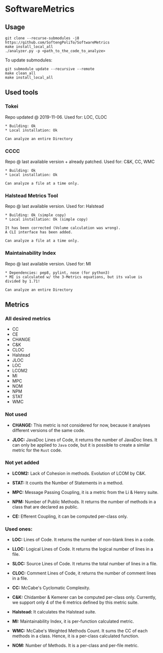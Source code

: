 # SoftwareMetrics

## Usage

```
git clone --recurse-submodules -j8 https://github.com/SoftengPoliTo/SoftwareMetrics
make install_local_all
./analyzer.py -p <path_to_the_code_to_analyze>
```

To update submodules:

```
git submodule update --recursive --remote
make clean_all
make install_local_all
```

## Used tools

### Tokei
Repo updated @ 2019-11-06.
Used for: LOC, CLOC

    * Building: Ok
    * Local installation: Ok

    Can analyze an entire Directory


### CCCC
Repo @ last available version + already patched.
Used for: C&K, CC, WMC

    * Building: Ok
    * Local installation: Ok

    Can analyze a file at a time only.


### Halstead Metrics Tool
Repo @ last available version.
Used for: Halstead

    * Building:	Ok (simple copy)
    * Local installation: Ok (simple copy)

    It has been corrected (Volume calculation was wrong).
    A CLI interface has been added.

    Can analyze a file at a time only.


### Maintainability Index
Repo @ last available version.
Used for: MI

    * Dependencies: pep8, pylint, nose (for python3)
    * MI is calculated w/ the 3-Metrics equations, but its value is divided by 1.71!

    Can analyze an entire Directory

## Metrics

### All desired metrics

- CC
- CE
- CHANGE
- C&K
- CLOC
- Halstead
- JLOC
- LOC
- LCOM2
- MI
- MPC
- NOM
- NPM
- STAT
- WMC

### Not used
 - **CHANGE:** This metric is not considered for now, because it analyses different versions of the same code.

 - **JLOC:** JavaDoc Lines of Code, it returns the number of JavaDoc lines. It can only be applied to `Java` code, but it is possible to create a similar metric for the `Rust` code.

### Not yet added
 - **LCOM2:** Lack of Cohesion in methods. Evolution of LCOM by C&K.

 - **STAT:** It counts the Number of Statements in a method.

 - **MPC:** Message Passing Coupling, it is a metric from the Li & Henry suite.

 - **NPM:** Number of Public Methods. It returns the number of methods in a class that are declared as public.

 - **CE:** Efferent Coupling, it can be computed per-class only.

### Used ones:
 - **LOC:** Lines of Code. It returns the number of non-blank lines in a code.

 - **LLOC:** Logical Lines of Code. It returns the logical number of lines in a file.

 - **SLOC:** Source Lines of Code. It returns the total number of lines in a file.

 - **CLOC:** Comment Lines of Code, it returns the number of comment lines in a file.

 - **CC:** McCabe's Cyclomatic Complexity.

 - **C&K:** Chidamber & Kemerer can be computed per-class only. Currently, we support only 4 of the 6 metrics defined by this metric suite.

 - **Halstead:** It calculates the Halstead suite.

 - **MI:** Maintainability Index, it is per-function calculated metric.

 - **WMC:** McCabe's Weighted Methods Count. It sums the CC of each methods in a class. Hence, it is a per-class calculated function.

 - **NOM:** Number of Methods. It is a per-class and per-file metric.

